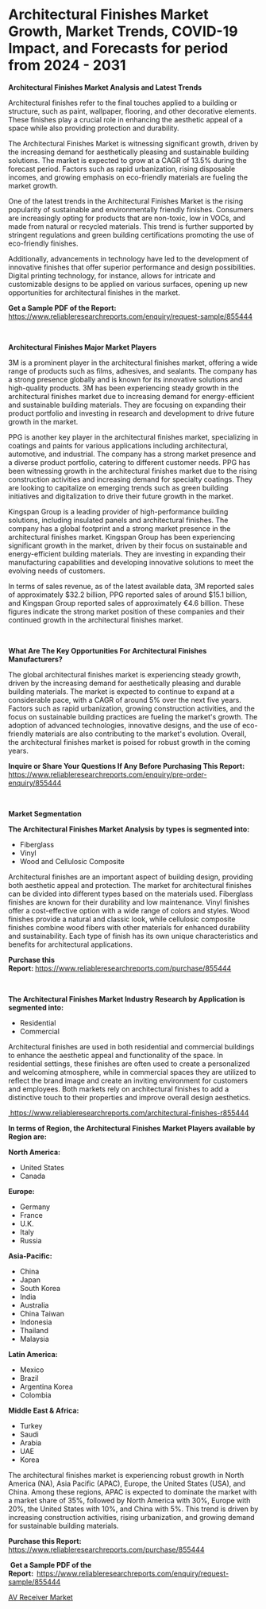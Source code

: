 <p><h1>Architectural Finishes Market Growth, Market Trends, COVID-19 Impact, and Forecasts for period from 2024 - 2031</h1></p><p><strong>Architectural Finishes Market Analysis and Latest Trends</strong></p>
<p><p>Architectural finishes refer to the final touches applied to a building or structure, such as paint, wallpaper, flooring, and other decorative elements. These finishes play a crucial role in enhancing the aesthetic appeal of a space while also providing protection and durability.</p><p>The Architectural Finishes Market is witnessing significant growth, driven by the increasing demand for aesthetically pleasing and sustainable building solutions. The market is expected to grow at a CAGR of 13.5% during the forecast period. Factors such as rapid urbanization, rising disposable incomes, and growing emphasis on eco-friendly materials are fueling the market growth.</p><p>One of the latest trends in the Architectural Finishes Market is the rising popularity of sustainable and environmentally friendly finishes. Consumers are increasingly opting for products that are non-toxic, low in VOCs, and made from natural or recycled materials. This trend is further supported by stringent regulations and green building certifications promoting the use of eco-friendly finishes.</p><p>Additionally, advancements in technology have led to the development of innovative finishes that offer superior performance and design possibilities. Digital printing technology, for instance, allows for intricate and customizable designs to be applied on various surfaces, opening up new opportunities for architectural finishes in the market.</p></p>
<p><strong>Get a Sample PDF of the Report:&nbsp;</strong> <a href="https://www.reliableresearchreports.com/enquiry/request-sample/855444">https://www.reliableresearchreports.com/enquiry/request-sample/855444</a></p>
<p>&nbsp;</p>
<p><strong>Architectural Finishes Major Market Players</strong></p>
<p><p>3M is a prominent player in the architectural finishes market, offering a wide range of products such as films, adhesives, and sealants. The company has a strong presence globally and is known for its innovative solutions and high-quality products. 3M has been experiencing steady growth in the architectural finishes market due to increasing demand for energy-efficient and sustainable building materials. They are focusing on expanding their product portfolio and investing in research and development to drive future growth in the market.</p><p>PPG is another key player in the architectural finishes market, specializing in coatings and paints for various applications including architectural, automotive, and industrial. The company has a strong market presence and a diverse product portfolio, catering to different customer needs. PPG has been witnessing growth in the architectural finishes market due to the rising construction activities and increasing demand for specialty coatings. They are looking to capitalize on emerging trends such as green building initiatives and digitalization to drive their future growth in the market.</p><p>Kingspan Group is a leading provider of high-performance building solutions, including insulated panels and architectural finishes. The company has a global footprint and a strong market presence in the architectural finishes market. Kingspan Group has been experiencing significant growth in the market, driven by their focus on sustainable and energy-efficient building materials. They are investing in expanding their manufacturing capabilities and developing innovative solutions to meet the evolving needs of customers.</p><p>In terms of sales revenue, as of the latest available data, 3M reported sales of approximately $32.2 billion, PPG reported sales of around $15.1 billion, and Kingspan Group reported sales of approximately €4.6 billion. These figures indicate the strong market position of these companies and their continued growth in the architectural finishes market.</p></p>
<p>&nbsp;</p>
<p><strong>What Are The Key Opportunities For Architectural Finishes Manufacturers?</strong></p>
<p><p>The global architectural finishes market is experiencing steady growth, driven by the increasing demand for aesthetically pleasing and durable building materials. The market is expected to continue to expand at a considerable pace, with a CAGR of around 5% over the next five years. Factors such as rapid urbanization, growing construction activities, and the focus on sustainable building practices are fueling the market's growth. The adoption of advanced technologies, innovative designs, and the use of eco-friendly materials are also contributing to the market's evolution. Overall, the architectural finishes market is poised for robust growth in the coming years.</p></p>
<p><strong>Inquire or Share Your Questions If Any Before Purchasing This Report:</strong> <a href="https://www.reliableresearchreports.com/enquiry/pre-order-enquiry/855444">https://www.reliableresearchreports.com/enquiry/pre-order-enquiry/855444</a></p>
<p>&nbsp;</p>
<p><strong>Market Segmentation</strong></p>
<p><strong>The Architectural Finishes Market Analysis by types is segmented into:</strong></p>
<p><ul><li>Fiberglass</li><li>Vinyl</li><li>Wood and Cellulosic Composite</li></ul></p>
<p><p>Architectural finishes are an important aspect of building design, providing both aesthetic appeal and protection. The market for architectural finishes can be divided into different types based on the materials used. Fiberglass finishes are known for their durability and low maintenance. Vinyl finishes offer a cost-effective option with a wide range of colors and styles. Wood finishes provide a natural and classic look, while cellulosic composite finishes combine wood fibers with other materials for enhanced durability and sustainability. Each type of finish has its own unique characteristics and benefits for architectural applications.</p></p>
<p><strong>Purchase this Report:&nbsp;</strong><a href="https://www.reliableresearchreports.com/purchase/855444">https://www.reliableresearchreports.com/purchase/855444</a></p>
<p>&nbsp;</p>
<p><strong>The Architectural Finishes Market Industry Research by Application is segmented into:</strong></p>
<p><ul><li>Residential</li><li>Commercial</li></ul></p>
<p><p>Architectural finishes are used in both residential and commercial buildings to enhance the aesthetic appeal and functionality of the space. In residential settings, these finishes are often used to create a personalized and welcoming atmosphere, while in commercial spaces they are utilized to reflect the brand image and create an inviting environment for customers and employees. Both markets rely on architectural finishes to add a distinctive touch to their properties and improve overall design aesthetics.</p></p>
<p><a href="https://www.reliableresearchreports.com/architectural-finishes-r855444">&nbsp;https://www.reliableresearchreports.com/architectural-finishes-r855444</a></p>
<p><strong>In terms of Region, the Architectural Finishes Market Players available by Region are:</strong></p>
<p>
    <p> <strong> North America: </strong>
        <ul>
            <li>United States</li>
            <li>Canada</li>
        </ul>
        </p> 
    <p> <strong> Europe: </strong>
        <ul>
            <li>Germany</li>
            <li>France</li>
            <li>U.K.</li>
            <li>Italy</li>
            <li>Russia</li>
        </ul>
        </p> 
    <p> <strong> Asia-Pacific: </strong>
        <ul>
            <li>China</li>
            <li>Japan</li>
            <li>South Korea</li>
            <li>India</li>
            <li>Australia</li>
            <li>China Taiwan</li>
            <li>Indonesia</li>
            <li>Thailand</li>
            <li>Malaysia</li>
        </ul>
        </p> 
    <p> <strong> Latin America: </strong>
        <ul>
            <li>Mexico</li>
            <li>Brazil</li>
            <li>Argentina Korea</li>
            <li>Colombia</li>
        </ul>
        </p> 
    <p> <strong> Middle East & Africa: </strong>
        <ul>
            <li>Turkey</li>
            <li>Saudi</li>
            <li>Arabia</li>
            <li>UAE</li>
            <li>Korea</li>
        </ul>
    </p>
    </p>
<p><p>The architectural finishes market is experiencing robust growth in North America (NA), Asia Pacific (APAC), Europe, the United States (USA), and China. Among these regions, APAC is expected to dominate the market with a market share of 35%, followed by North America with 30%, Europe with 20%, the United States with 10%, and China with 5%. This trend is driven by increasing construction activities, rising urbanization, and growing demand for sustainable building materials.</p></p>
<p><strong>Purchase this Report: </strong><a href="https://www.reliableresearchreports.com/purchase/855444">https://www.reliableresearchreports.com/purchase/855444</a></p>
<p>&nbsp;<strong>Get a Sample PDF of the Report:&nbsp;&nbsp;</strong><a href="https://www.reliableresearchreports.com/enquiry/request-sample/855444">https://www.reliableresearchreports.com/enquiry/request-sample/855444</a></p>
<p><strong></strong></p>
<p><p><a href="https://github.com/guneycigdem35/Market-Research-Report-List-3/blob/main/av-receiver-market.md">AV Receiver Market</a></p></p>